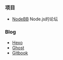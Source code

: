 ### 项目

- [NodeBB](https://github.com/NodeBB/NodeBB) Node.js的论坛

### Blog

- [Hexo](https://github.com/hexojs/hexo)
- [Ghost](https://github.com/TryGhost/Ghost)
- [Gitbook](https://github.com/GitbookIO/gitbook)

